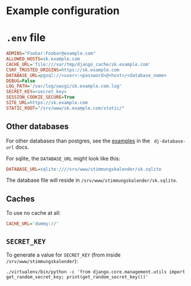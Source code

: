 # Example configuration

# `.env` file

```ini
ADMINS="Foobar:Foobar@example.com"
ALLOWED_HOSTS=sk.example.com
CACHE_URL='file:///var/tmp/django_cache/sk.example.com'
CSRF_TRUSTED_ORIGINS=https://sk.example.com
DATABASE_URL=pgsql://<user>:<password>@<host>/<database_name>
DEBUG=False
LOG_PATH='/var/log/uwsgi/sk.example.com.log'
SECRET_KEY=<secret_key>
SESSION_COOKIE_SECURE=True
SITE_URL=https://sk.example.com
STATIC_ROOT="/srv/www/sk.example.com/static/"
```

## Other databases

For other databases than postgres, see the [examples](https://github.com/kennethreitz/dj-database-url#url-schema) in the ` dj-database-url` docs.

For sqlite, the `DATABASE_URL` might look like this:

```ini
DATABASE_URL=sqlite:////srv/www/stimmungskalender/sk.sqlite
```

The database file will reside in `/srv/www/stimmungskalender/sk.sqlite`.

## Caches

To use no cache at all:

```ini
CACHE_URL='dummy://'
```


## `SECRET_KEY`

To generate a value for `SECRET_KEY` (from inside `/srv/www/stimmungskalender`):


```shell
./virtualenv/bin/python -c 'from django.core.management.utils import get_random_secret_key; print(get_random_secret_key())'
```